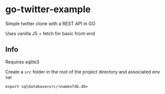 # go-twitter-example

Simple twitter clone with a REST API in GO

Uses vanilla JS + fetch for basic front-end  



## Info

Requires sqlite3

Create a `src` folder in the root of the project directory and associated env var

`export sqldatabase=src/<nameofdb.db>`
